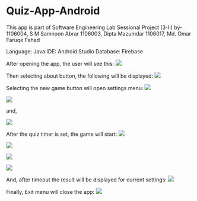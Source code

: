 # Quiz-App-Android
This app is part of Software Engineering Lab Sessional Project (3-II) by-
1106004, S M Samnoon Abrar
1106003, Dipta Mazumdar
1106017, Md. Omar Faruqe Fahad

Language: Java
IDE: Android Studio
Database: Firebase

After opening the app, the user will see this:
![](https://github.com/samnoon1971/Quiz-App-Android/blob/master/GUI/FirstPage.png)


Then selecting about button, the following will be displayed: 
![](https://github.com/samnoon1971/Quiz-App-Android/blob/master/GUI/AboutPage.png)


Selecting the new game button will open settings menu:
![](https://github.com/samnoon1971/Quiz-App-Android/blob/master/GUI/AboutPage.png)

![](https://github.com/samnoon1971/Quiz-App-Android/blob/master/GUI/ForthPage.png)

and, 

![](https://github.com/samnoon1971/Quiz-App-Android/blob/master/GUI/ThirdPage.png)

After the quiz timer is set, the game will start:
![](https://github.com/samnoon1971/Quiz-App-Android/blob/master/GUI/Q2.png)

![](https://github.com/samnoon1971/Quiz-App-Android/blob/master/GUI/Q4.png)

![](https://github.com/samnoon1971/Quiz-App-Android/blob/master/GUI/Q3.png)

![](https://github.com/samnoon1971/Quiz-App-Android/blob/master/GUI/QuizView1.png)

And, after timeout the result will be displayed for current settings: 
![](https://github.com/samnoon1971/Quiz-App-Android/blob/master/GUI/ResultView.png)

Finally, Exit menu will close the app:
![](https://github.com/samnoon1971/Quiz-App-Android/blob/master/GUI/%20(6).png)

